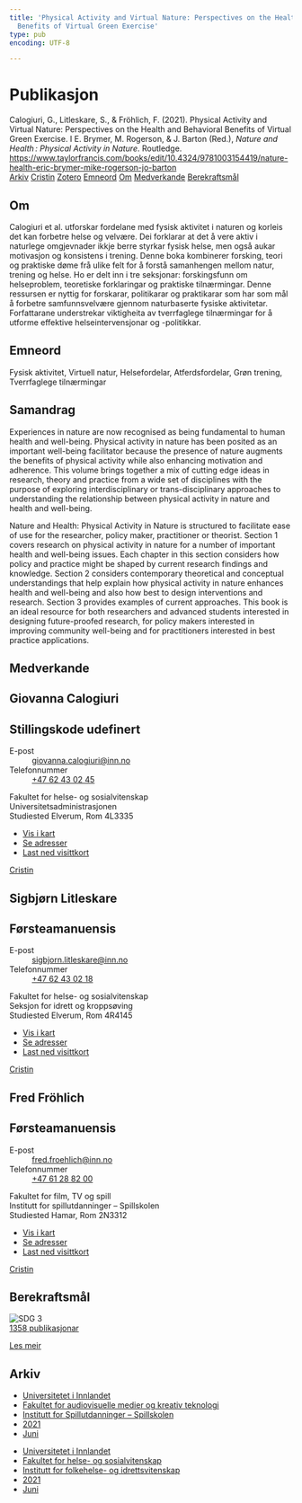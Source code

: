 ```yaml
---
title: 'Physical Activity and Virtual Nature: Perspectives on the Health and Behavioral
  Benefits of Virtual Green Exercise'
type: pub
encoding: UTF-8

---
```

<h1>Publikasjon</h1>
<article id="csl-bib-container-LWRX5D6E" class="csl-bib-container">
  <div class="csl-bib-body"> <div class="csl-entry">Calogiuri, G., Litleskare, S., &#38; Fröhlich, F. (2021). Physical Activity and Virtual Nature: Perspectives on the Health and Behavioral Benefits of Virtual Green Exercise. I E. Brymer, M. Rogerson, &#38; J. Barton (Red.), <i>Nature and Health : Physical Activity in Nature</i>. Routledge. <a href="https://www.taylorfrancis.com/books/edit/10.4324/9781003154419/nature-health-eric-brymer-mike-rogerson-jo-barton">https://www.taylorfrancis.com/books/edit/10.4324/9781003154419/nature-health-eric-brymer-mike-rogerson-jo-barton</a></div> </div>
  <div class="csl-bib-buttons">
    <a href="#taxonomy-article-LWRX5D6E" alt="archive" class="csl-bib-button">Arkiv</a>
    <a href="https://app.cristin.no/results/show.jsf?id=1915385" alt="Cristin" class="csl-bib-button">Cristin</a>
    <a href="http://zotero.org/groups/5881554/items/LWRX5D6E" alt="Zotero" class="csl-bib-button">Zotero</a>
    <a href="#keywords-article-LWRX5D6E" alt="keywords" class="csl-bib-button">Emneord</a>
    <a href="#about-article-LWRX5D6E" alt="about_pub" class="csl-bib-button">Om</a>
    <a href="#contributors-article-LWRX5D6E" alt="contributors" class="csl-bib-button">Medverkande</a>
    <a href="#sdg-article-LWRX5D6E" alt="sdg" class="csl-bib-button">Berekraftsmål</a>
  </div>
  <div id="csl-bib-meta-container-LWRX5D6E"></div>
</article>
<div id="csl-bib-meta-LWRX5D6E" class="csl-bib-meta">
  <article id="about-article-LWRX5D6E" class="about_pub-article">
    <h1>Om</h1>
    Calogiuri et al. utforskar fordelane med fysisk aktivitet i naturen og korleis det kan forbetre helse og velvære. Dei forklarar at det å vere aktiv i naturlege omgjevnader ikkje berre styrkar fysisk helse, men også aukar motivasjon og konsistens i trening. Denne boka kombinerer forsking, teori og praktiske døme frå ulike felt for å forstå samanhengen mellom natur, trening og helse. Ho er delt inn i tre seksjonar: forskingsfunn om helseproblem, teoretiske forklaringar og praktiske tilnærmingar. Denne ressursen er nyttig for forskarar, politikarar og praktikarar som har som mål å forbetre samfunnsvelvære gjennom naturbaserte fysiske aktivitetar. Forfattarane understrekar viktigheita av tverrfaglege tilnærmingar for å utforme effektive helseintervensjonar og -politikkar.
  </article>
  <article id="keywords-article-LWRX5D6E" class="keywords-article">
    <h1>Emneord</h1>
    Fysisk aktivitet, Virtuell natur, Helsefordelar, Atferdsfordelar, Grøn trening, Tverrfaglege tilnærmingar
  </article>
  <article id="abstract-article-LWRX5D6E" class="abstract-article">
    <h1>Samandrag</h1>
    Experiences in nature are now recognised as being fundamental to human health and well-being. Physical activity in nature has been posited as an important well-being facilitator because the presence of nature augments the benefits of physical activity while also enhancing motivation and adherence. This volume brings together a mix of cutting edge ideas in research, theory and practice from a wide set of disciplines with the purpose of exploring interdisciplinary or trans-disciplinary approaches to understanding the relationship between physical activity in nature and health and well-being. 
 
Nature and Health: Physical Activity in Nature is structured to facilitate ease of use for the researcher, policy maker, practitioner or theorist. Section 1 covers research on physical activity in nature for a number of important health and well-being issues. Each chapter in this section considers how policy and practice might be shaped by current research findings and knowledge. Section 2 considers contemporary theoretical and conceptual understandings that help explain how physical activity in nature enhances health and well-being and also how best to design interventions and research. Section 3 provides examples of current approaches. 
This book is an ideal resource for both researchers and advanced students interested in designing future-proofed research, for policy makers interested in improving community well-being and for practitioners interested in best practice applications.
  </article>
  <article id="contributors-article-LWRX5D6E" class="contributors-article">
    <h1>Medverkande</h1>
    <div class="personas"> <div class="vrtx-hinn-person-card"> <div class="photo"> <i class="lar la-user-circle missing-person"></i> </div> <div class="info"> <hgroup><h1>Giovanna Calogiuri</h1> <h2>Stillingskode udefinert</h2> </hgroup><dl> <dt>E-post</dt> <dd> <a href="mailto:giovanna.calogiuri@inn.no">giovanna.calogiuri@inn.no</a> </dd> <dt>Telefonnummer</dt> <dd><a href="tel:+4762430245"> +47 62 43 02 45 </a></dd> </dl> <p> Fakultet for helse- og sosialvitenskap<br> Universitetsadministrasjonen<br> Studiested Elverum, Rom 4L3335 </p> <ul class="vrtx-hinn-links"> <li><a href="https://www.google.com/maps?q=60.88177,11.53669">Vis i kart</a></li> <li><a href="https://www.inn.no/finn-en-ansatt/giovanna-calogiuri.html#vrtx-hinn-addresses">Se adresser</a></li> <li><a href="https://www.inn.no/finn-en-ansatt/giovanna-calogiuri.html?vrtx=vcf">Last ned visittkort</a></li> </ul> </div> </div> <a href="https://app.cristin.no/persons/show.jsf?id=358086" alt="Cristin URL" class="personas-cristin">Cristin</a> </div> <div class="personas"> <div class="vrtx-hinn-person-card"> <div class="photo"> <i class="lar la-user-circle missing-person"></i> </div> <div class="info"> <hgroup><h1>Sigbjørn Litleskare</h1> <h2>Førsteamanuensis</h2> </hgroup><dl> <dt>E-post</dt> <dd> <a href="mailto:sigbjorn.litleskare@inn.no">sigbjorn.litleskare@inn.no</a> </dd> <dt>Telefonnummer</dt> <dd><a href="tel:+4762430218"> +47 62 43 02 18 </a></dd> </dl> <p> Fakultet for helse- og sosialvitenskap<br> Seksjon for idrett og kroppsøving<br> Studiested Elverum, Rom 4R4145 </p> <ul class="vrtx-hinn-links"> <li><a href="https://www.google.com/maps?q=60.88156,11.53723">Vis i kart</a></li> <li><a href="https://www.inn.no/finn-en-ansatt/sigbjorn-litleskare.html#vrtx-hinn-addresses">Se adresser</a></li> <li><a href="https://www.inn.no/finn-en-ansatt/sigbjorn-litleskare.html?vrtx=vcf">Last ned visittkort</a></li> </ul> </div> </div> <a href="https://app.cristin.no/persons/show.jsf?id=477352" alt="Cristin URL" class="personas-cristin">Cristin</a> </div> <div class="personas"> <div class="vrtx-hinn-person-card"> <div class="photo"> <i class="lar la-user-circle missing-person"></i> </div> <div class="info"> <hgroup><h1>Fred Fröhlich</h1> <h2>Førsteamanuensis</h2> </hgroup><dl> <dt>E-post</dt> <dd> <a href="mailto:fred.froehlich@inn.no">fred.froehlich@inn.no</a> </dd> <dt>Telefonnummer</dt> <dd><a href="tel:+4761288200"> +47 61 28 82 00 </a></dd> </dl> <p> Fakultet for film, TV og spill<br> Institutt for spillutdanninger – Spillskolen<br> Studiested Hamar, Rom 2N3312 </p> <ul class="vrtx-hinn-links"> <li><a href="https://www.google.com/maps?q=60.79677,11.07358">Vis i kart</a></li> <li><a href="https://www.inn.no/finn-en-ansatt/fred-froehlich.html#vrtx-hinn-addresses">Se adresser</a></li> <li><a href="https://www.inn.no/finn-en-ansatt/fred-froehlich.html?vrtx=vcf">Last ned visittkort</a></li> </ul> </div> </div> <a href="https://app.cristin.no/persons/show.jsf?id=807715" alt="Cristin URL" class="personas-cristin">Cristin</a> </div>
  </article>
  <article id="sdg-article-LWRX5D6E" class="sdg-article">
    <h1>Berekraftsmål</h1>
    <div class="sdg-container"><div id="sdg3" class="sdg">
        <img src="{{< params subfolder >}}images/sdg/sdg03_nn.png" class="image" alt="SDG 3">
        <div class="sdg-overlay">
          <a href="/nn/archive/?key=?sdg=3#archive" class="sdg-publication-count"><span>1358</span> publikasjonar</a>
          <p><a href="https://fn.no/om-fn/fns-baerekraftsmaal/god-helse-og-livskvalitet?lang=nno-NO" class="sdg-read-more">Les meir</a></p>
        </div>
      </div></div>
  </article>
  <article id="taxonomy-article-LWRX5D6E" class="taxonomy-article">
    <h1>Arkiv</h1>
    <ul>
      <li>
        <a href="/nn/archive/?key=3DCRN523">Universitetet i Innlandet</a>
      </li>
      <li>
        <a href="/nn/archive/?key=8XUDF4FD">Fakultet for audiovisuelle medier og kreativ teknologi</a>
      </li>
      <li>
        <a href="/nn/archive/?key=BG42VG37">Institutt for Spillutdanninger – Spillskolen</a>
      </li>
      <li>
        <a href="/nn/archive/?key=ZWR7USI8">2021</a>
      </li>
      <li>
        <a href="/nn/archive/?key=JZ9BVRKH">Juni</a>
      </li>
    </ul>
    <ul>
      <li>
        <a href="/nn/archive/?key=3DCRN523">Universitetet i Innlandet</a>
      </li>
      <li>
        <a href="/nn/archive/?key=IDKFS3MX">Fakultet for helse- og sosialvitenskap</a>
      </li>
      <li>
        <a href="/nn/archive/?key=FJXE3Z8X">Institutt for folkehelse- og idrettsvitenskap</a>
      </li>
      <li>
        <a href="/nn/archive/?key=HKMXV8PC">2021</a>
      </li>
      <li>
        <a href="/nn/archive/?key=6GXGYN44">Juni</a>
      </li>
    </ul>
  </article>
</div>
